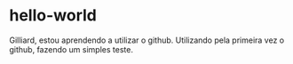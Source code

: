 # hello-world

Gilliard, estou aprendendo a utilizar o github.
Utilizando pela primeira vez o github, fazendo um simples teste.
